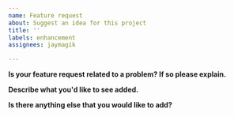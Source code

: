 ```yaml
---
name: Feature request
about: Suggest an idea for this project
title: ''
labels: enhancement
assignees: jaymagik

---
```


**Is your feature request related to a problem? If so please explain.**


**Describe what you'd like to see added.**


**Is there anything else that you would like to add?**
